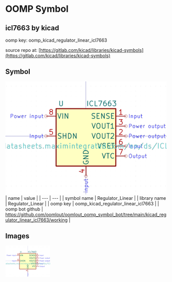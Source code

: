 # OOMP Symbol  
## icl7663  by kicad  
  
oomp key: oomp_kicad_regulator_linear_icl7663  
  
source repo at: [https://gitlab.com/kicad/libraries/kicad-symbols](https://gitlab.com/kicad/libraries/kicad-symbols)  
## Symbol  
  
[![working.png](working_600.png)](working.png)  
| name | value | 
| --- | --- | 
| symbol name | Regulator_Linear | 
| library name | Regulator_Linear | 
| oomp key | oomp_kicad_regulator_linear_icl7663 | 
| oomp bot github | https://github.com/oomlout/oomlout_oomp_symbol_bot/tree/main/kicad_regulator_linear_icl7663/working | 
## Images  
  
[![working.png](working_140.png)](working.png)  
